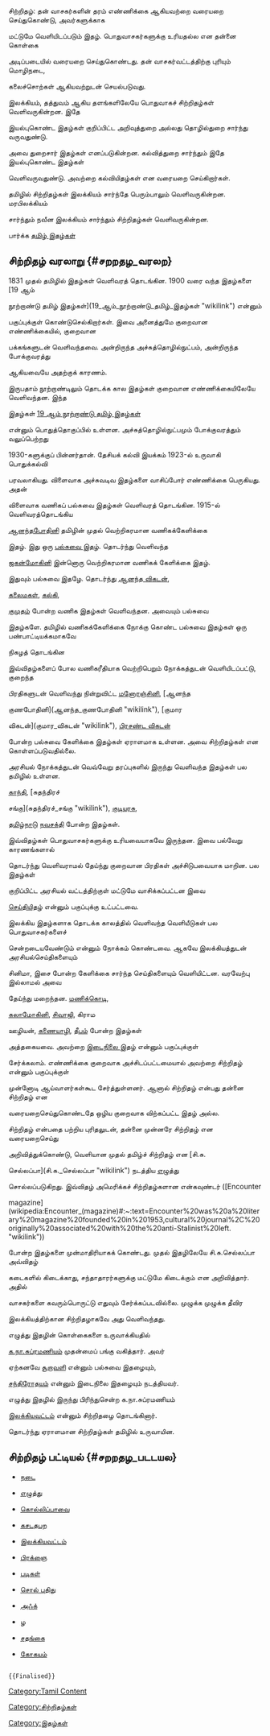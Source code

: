 சிற்றிதழ்: தன் வாசகர்களின் தரம் எண்ணிக்கை ஆகியவற்றை வரையறை செய்துகொண்டு, அவர்களுக்காக
மட்டுமே வெளியிடப்படும் இதழ். பொதுவாசகர்களுக்கு உரியதல்ல என தன்னை கொள்கை
அடிப்படையில் வரையறை செய்துகொண்டது. தன் வாசகர்வட்டத்திற்கு புரியும் மொழிநடை,
கலைச்சொற்கள் ஆகியவற்றுடன் செயல்படுவது.

இலக்கியம், தத்துவம் ஆகிய தளங்களிலேயே பொதுவாகச் சிற்றிதழ்கள் வெளிவருகின்றன. இதே
இயல்புகொண்ட இதழ்கள் குறிப்பிட்ட அறிவுத்துறை அல்லது தொழில்துறை சார்ந்து வருவதுண்டு.
அவை துறைசார் இதழ்கள் எனப்படுகின்றன. கல்வித்துறை சார்ந்தும் இதே இயல்புகொண்ட இதழ்கள்
வெளிவருவதுண்டு. அவற்றை கல்வியிதழ்கள் என வரையறை செய்கிறார்கள்.

தமிழில் சிற்றிதழ்கள் இலக்கியம் சார்ந்தே பெரும்பாலும் வெளிவருகின்றன. மரபிலக்கியம்
சார்ந்தும் நவீன இலக்கியம் சார்ந்தும் சிற்றிதழ்கள் வெளிவருகின்றன.

பார்க்க [தமிழ் இதழ்கள்](தமிழ்_இதழ்கள் "wikilink")

## சிற்றிதழ் வரலாறு {#சறறதழ_வரலற}

1831 முதல் தமிழில் இதழ்கள் வெளிவரத் தொடங்கின. 1900 வரை வந்த இதழ்களை [19 ஆம்
நூற்றாண்டு தமிழ் இதழ்கள்](19_ஆம்_நூற்றாண்டு_தமிழ்_இதழ்கள் "wikilink") என்னும்
பகுப்புக்குள் கொண்டுசெல்கிறார்கள். இவை அனைத்துமே குறைவான எண்ணிக்கையில், குறைவான
பக்கங்களுடன் வெளிவந்தவை. அன்றிருந்த அச்சுத்தொழில்நுட்பம், அன்றிருந்த போக்குவரத்து
ஆகியவையே அதற்குக் காரணம்.

இருபதாம் நூற்றாண்டிலும் தொடக்க கால இதழ்கள் குறைவான எண்ணிக்கையிலேயே வெளிவந்தன. இந்த
இதழ்கள் [19 ஆம் நூற்றாண்டு தமிழ் இதழ்கள்](19_ஆம்_நூற்றாண்டு_தமிழ்_இதழ்கள் "wikilink")
என்னும் பொதுத்தொகுப்பில் உள்ளன. அச்சுத்தொழில்நுட்பமும் போக்குவரத்தும் வலுப்பெற்றது
1930-களுக்குப் பின்னர்தான். தேசியக் கல்வி இயக்கம் 1923-ல் உருவாகி பொதுக்கல்வி
பரவலாகியது. விளைவாக அச்சுவடிவ இதழ்களை வாசிப்போர் எண்ணிக்கை பெருகியது. அதன்
விளைவாக வணிகப் பல்சுவை இதழ்கள் வெளிவரத் தொடங்கின. 1915-ல் வெளிவரத்தொடங்கிய
[ஆனந்தபோதினி](ஆனந்தபோதினி "wikilink") தமிழின் முதல் வெற்றிகரமான வணிகக்கேளிக்கை
இதழ். இது ஒரு [பல்சுவை இதழ்](பல்சுவை_இதழ் "wikilink"). தொடர்ந்து வெளிவந்த
[ஜகன்மோகினி](ஜகன்மோகினி "wikilink") இன்னொரு வெற்றிகரமான வணிகக் கேளிக்கை இதழ்.
இதுவும் பல்சுவை இதழே. தொடர்ந்து [ஆனந்த விகடன்](ஆனந்த_விகடன் "wikilink"),
[கலைமகள்](கலைமகள் "wikilink"), [கல்கி](கல்கி_(வார_இதழ்) "wikilink"),
[குமுதம்](குமுதம் "wikilink") போன்ற வணிக இதழ்கள் வெளிவந்தன. அவையும் பல்சுவை
இதழ்களே. தமிழில் வணிகக்கேளிக்கை நோக்கு கொண்ட பல்சுவை இதழ்கள் ஒரு பண்பாட்டியக்கமாகவே
நிகழத் தொடங்கின

இவ்விதழ்களைப் போல வணிகரீதியாக வெற்றிபெறும் நோக்கத்துடன் வெளியிடப்பட்டு, குறைந்த
பிரதிகளுடன் வெளிவந்து நின்றுவிட்ட [மனோரஞ்சினி](மனோரஞ்சினி "wikilink"), [ஆனந்த
குணபோதினி](ஆனந்த_குணபோதினி "wikilink"), [குமார
விகடன்](குமார_விகடன் "wikilink"), [பிரசண்ட விகடன்](பிரசண்ட_விகடன் "wikilink")
போன்ற பல்சுவை கேளிக்கை இதழ்கள் ஏராளமாக உள்ளன. அவை சிற்றிதழ்கள் என கொள்ளப்படுவதில்லை.

அரசியல் நோக்கத்துடன் வெவ்வேறு தரப்புகளில் இருந்து வெளிவந்த இதழ்கள் பல தமிழில் உள்ளன.
[காந்தி](காந்தி_(இதழ்) "wikilink"), [சுதந்திரச்
சங்கு](சுதந்திரச்_சங்கு "wikilink"), [குடியரசு](குடியரசு "wikilink"),
[தமிழ்நாடு](தமிழ்நாடு "wikilink") [நவசக்தி](நவசக்தி "wikilink") போன்ற இதழ்கள்.
இவ்விதழ்கள் பொதுவாசகர்களுக்கு உரியவையாகவே இருந்தன. இவை பல்வேறு காரணங்களால்
தொடர்ந்து வெளிவராமல் தேய்ந்து குறைவான பிரதிகள் அச்சிடுபவையாக மாறின. பல இதழ்கள்
குறிப்பிட்ட அரசியல் வட்டத்திற்குள் மட்டுமே வாசிக்கப்பட்டன இவை
[செய்தியிதழ்](செய்தியிதழ் "wikilink") என்னும் பகுப்புக்கு உட்பட்டவை.

இலக்கிய இதழ்களாக தொடக்க காலத்தில் வெளிவந்த வெளியீடுகள் பல பொதுவாசகர்களைச்
சென்றடையவேண்டும் என்னும் நோக்கம் கொண்டவை. ஆகவே இலக்கியத்துடன் அரசியல்செய்திகளையும்
சினிமா, இசை போன்ற கேளிக்கை சார்ந்த செய்திகளையும் வெளியிட்டன. வரவேற்பு இல்லாமல் அவை
தேய்ந்து மறைந்தன. [மணிக்கொடி](மணிக்கொடி_(இதழ்) "wikilink"),
[கலாமோகினி](கலாமோகினி "wikilink"), [சிவாஜி](சிவாஜி "wikilink"), கிராம
ஊழியன், [கணையாழி](கணையாழி "wikilink"), [தீபம்](தீபம் "wikilink") போன்ற இதழ்கள்
அத்தகையவை. அவற்றை [இடைநிலை இதழ்](இடைநிலை_இதழ் "wikilink") என்னும் பகுப்புக்குள்
சேர்க்கலாம். எண்ணிக்கை குறைவாக அச்சிடப்பட்டமையால் அவற்றை சிற்றிதழ் என்னும் பகுப்புக்குள்
முன்னோடி ஆய்வாளர்கள்கூட சேர்த்துள்ளனர். ஆனால் சிற்றிதழ் என்பது தன்னை சிற்றிதழ் என
வரையறைசெய்துகொண்டதே ஒழிய குறைவாக விற்கப்பட்ட இதழ் அல்ல.

சிற்றிதழ் என்பதை பற்றிய புரிதலுடன், தன்னை முன்னரே சிற்றிதழ் என வரையறைசெய்து
அறிவித்துக்கொண்டு, வெளியான முதல் தமிழ்ச் சிற்றிதழ் என [சி.சு.
செல்லப்பா](சி.சு._செல்லப்பா "wikilink") நடத்திய [எழுத்து](எழுத்து "wikilink")
சொல்லப்படுகிறது. இவ்விதழ் அமெரிக்கச் சிற்றிதழ்களான என்கவுண்டர் ([Encounter
magazine](wikipedia:Encounter_(magazine)#:~:text=Encounter%20was%20a%20literary%20magazine%20founded%20in%201953,cultural%20journal%2C%20originally%20associated%20with%20the%20anti-Stalinist%20left. "wikilink"))
போன்ற இதழ்களை முன்மாதிரியாகக் கொண்டது. முதல் இதழிலேயே சி.சு.செல்லப்பா அவ்விதழ்
கடைகளில் கிடைக்காது, சந்தாதாரர்களுக்கு மட்டுமே கிடைக்கும் என அறிவித்தார். அதில்
வாசகர்களை கவரும்பொருட்டு எதுவும் சேர்க்கப்படவில்லை. முழுக்க முழுக்க தீவிர
இலக்கியத்திற்கான சிற்றிதழாகவே அது வெளிவந்தது.

எழுத்து இதழின் கொள்கைகளை உருவாக்கியதில்
[க.நா.சுப்ரமணியம்](க.நா.சுப்ரமணியம் "wikilink") முதன்மைப் பங்கு வகித்தார். அவர்
ஏற்கனவே [சூறாவளி](சூறாவளி_(இதழ்) "wikilink") என்னும் பல்சுவை இதழையும்,
[சந்திரோதயம்](சந்திரோதயம்_(இதழ்) "wikilink") என்னும் இடைநிலை இதழையும் நடத்தியவர்.
எழுத்து இதழில் இருந்து பிரிந்துசென்ற க.நா.சுப்ரமணியம்
[இலக்கியவட்டம்](இலக்கியவட்டம்_(இதழ்) "wikilink") என்னும் சிற்றிதழை தொடங்கினார்.
தொடர்ந்து ஏராளமான சிற்றிதழ்கள் தமிழில் உருவாயின.

## சிற்றிதழ் பட்டியல் {#சறறதழ_படடயல}

-   [நடை](நடை "wikilink")
-   [எழுத்து](எழுத்து "wikilink")
-   [கொல்லிப்பாவை](கொல்லிப்பாவை "wikilink")
-   [கசடதபற](கசடதபற_(இதழ்) "wikilink")
-   [இலக்கியவட்டம்](இலக்கியவட்டம்_(இதழ்) "wikilink")
-   [பிரக்ஞை](பிரக்ஞை "wikilink")
-   [படிகள்](படிகள் "wikilink")
-   [சொல் புதிது](சொல்_புதிது "wikilink")
-   [அஃக்](அஃக் "wikilink")
-   [ழ](ழ-_சிற்றிதழ் "wikilink")
-   [சதங்கை](சதங்கை "wikilink")
-   [கோகயம்](கோகயம் "wikilink")

```{=mediawiki}
{{Finalised}}
```
[Category:Tamil Content](Category:Tamil_Content "wikilink")
[Category:சிற்றிதழ்கள்](Category:சிற்றிதழ்கள் "wikilink")
[Category:இதழ்கள்](Category:இதழ்கள் "wikilink")
